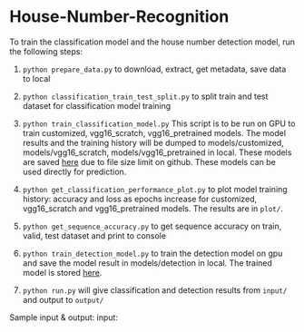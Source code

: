 # House-Number-Recognition



To train the classification model and the house number detection model, run the following steps:
1. `python prepare_data.py` to download, extract, get metadata, save data to local

2. `python classification_train_test_split.py` to split train and test dataset for classification model training

3. `python train_classification_model.py` This script is to be run on GPU to train customized, vgg16_scratch, vgg16_pretrained models. The model results and the training history will be dumped to models/customized, models/vgg16_scratch, models/vgg16_pretrained in local. These models are saved [here](https://drive.google.com/open?id=1F-8XwEzAn5GaJyWi6oPzdVzv0hIWXb9t) due to file size limit on github. These models can be used directly for prediction.

4. `python get_classification_performance_plot.py` to plot model training history: accuracy and loss as epochs increase for customized, vgg16_scratch and vgg16_pretrained models. The results are in `plot/`.

5. `python get_sequence_accuracy.py` to get sequence accuracy on train, valid, test dataset and print to console

6. `python train_detection_model.py` to train the detection model on gpu and save the model result in models/detection in local. The trained model is stored [here](https://drive.google.com/open?id=1xxBEGTMg1P3Co-pJ3ZwqbzCkSHkx0vIw).

7. `python run.py` will give classification and detection results from `input/` and output to `output/`


Sample input & output:
input:
<img sr="input/1.png"> <img sr="output/1.png">
<img sr="input/2.png">
<img sr="input/3.png">
<img sr="input/4.png">
<img sr="input/5.png">



